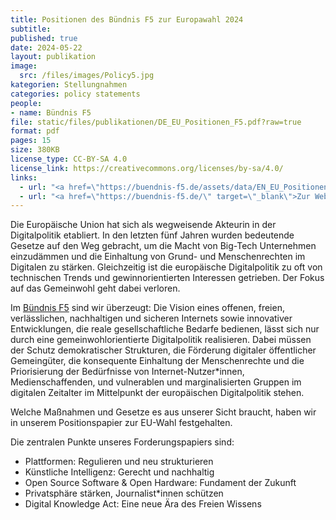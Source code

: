 ```yaml
---
title: Positionen des Bündnis F5 zur Europawahl 2024
subtitle: 
published: true
date: 2024-05-22
layout: publikation
image:
  src: /files/images/Policy5.jpg
kategorien: Stellungnahmen
categories: policy statements
people:
- name: Bündnis F5
file: static/files/publikationen/DE_EU_Positionen_F5.pdf?raw=true
format: pdf
pages: 15
size: 380KB
license_type: CC-BY-SA 4.0
license_link: https://creativecommons.org/licenses/by-sa/4.0/
links: 
  - url: "<a href=\"https://buendnis-f5.de/assets/data/EN_EU_Positionen_F5.pdf/\" target=\"_blank\">Positions of the F5-Alliance on the 2024 EU-elections in english</a>"
  - url: "<a href=\"https://buendnis-f5.de/\" target=\"_blank\">Zur Website des Bündnis F5</a>"
---
```


Die Europäische Union hat sich als wegweisende Akteurin in der Digitalpolitik etabliert. In den letzten fünf Jahren wurden bedeutende Gesetze auf den Weg gebracht, um die Macht von Big-Tech Unternehmen einzudämmen und die Einhaltung von Grund- und Menschenrechten im Digitalen zu stärken. Gleichzeitig ist die europäische Digitalpolitik zu oft von technischen Trends und gewinnorientierten Interessen getrieben. Der Fokus auf das Gemeinwohl geht dabei verloren.

Im [Bündnis F5](https://buendnis-f5.de/) sind wir überzeugt: Die Vision eines offenen, freien, verlässlichen, nachhaltigen und sicheren Internets sowie innovativer Entwicklungen, die reale gesellschaftliche Bedarfe bedienen, lässt sich nur durch eine gemeinwohlorientierte Digitalpolitik realisieren. Dabei müssen der Schutz demokratischer Strukturen, die Förderung digitaler öffentlicher Gemeingüter, die konsequente Einhaltung der Menschenrechte und die Priorisierung der Bedürfnisse von Internet-Nutzer*innen, Medienschaffenden, und vulnerablen und marginalisierten Gruppen im digitalen Zeitalter im Mittelpunkt der europäischen Digitalpolitik stehen.

Welche Maßnahmen und Gesetze es aus unserer Sicht braucht, haben wir in unserem Positionspapier zur EU-Wahl festgehalten.

Die zentralen Punkte unseres Forderungspapiers sind:
* Plattformen: Regulieren und neu strukturieren
* Künstliche Intelligenz: Gerecht und nachhaltig
* Open Source Software & Open Hardware: Fundament der Zukunft
* Privatsphäre stärken, Journalist*innen schützen
* Digital Knowledge Act: Eine neue Ära des Freien Wissens
